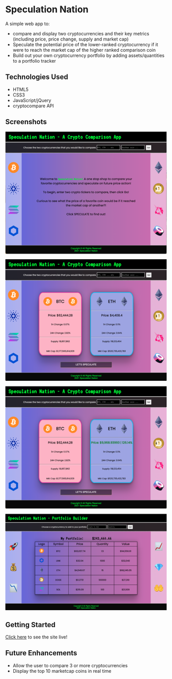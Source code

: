 # Speculation Nation

A simple web app to:
- compare and display two cryptocurrencies and their key metrics (including price, price change, supply and market cap)
- Speculate the potential price of the lower-ranked cryptocurrency if it were to reach the market cap of the higher ranked comparison coin 
- Build out your own cryptocurrency portfolio by adding assets/quantities to a portfolio tracker

## Technologies Used 

- HTML5
- CSS3
- JavaScript/jQuery
- cryptocompare API

## Screenshots

![screenshot 1](./img/Landing.png) <!--- Screenshot of the Landing Page -->

![screenshot 2](./img/Compare.png) <!--- Screenshot of the Initial Comparison and Metrics -->

![screenshot 3](./img/Speculate.png) <!--- Screenshot of the Speculative Price Display -->

![screenshot 4](./img/Portfolio.png) <!--- Portfolio Builder Model Output -->

## Getting Started

[Click here](https://speculation-nation.netlify.app) to see the site live! 

## Future Enhancements

- Allow the user to compare 3 or more cryptocurrencies 
- Display the top 10 marketcap coins in real time

